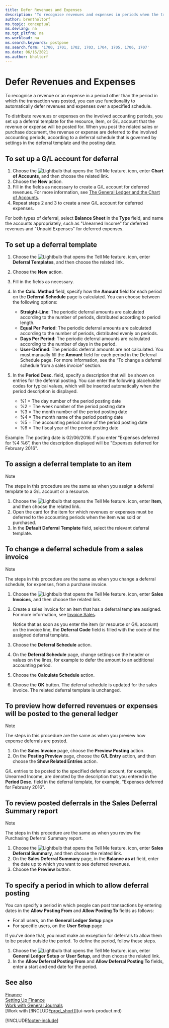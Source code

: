 ```yaml
---
title: Defer Revenues and Expenses
description: 'To recognise revenues and expenses in periods when the transaction was not posted, you can automatically defer or postpone them over a specified schedule.'
author: brentholtorf
ms.topic: conceptual
ms.devlang: na
ms.tgt_pltfrm: na
ms.workload: na
ms.search.keywords: postpone
ms.search.form: '1700, 1701, 1702, 1703, 1704, 1705, 1706, 1707'
ms.date: 06/16/2021
ms.author: bholtorf
---
```

# Defer Revenues and Expenses

To recognise a revenue or an expense in a period other than the period in which the transaction was posted, you can use functionality to automatically defer revenues and expenses over a specified schedule.

To distribute revenues or expenses on the involved accounting periods, you set up a deferral template for the resource, item, or G/L account that the revenue or expense will be posted for. When you post the related sales or purchase document, the revenue or expense are deferred to the involved accounting periods, according to a deferral schedule that is governed by settings in the deferral template and the posting date.

## To set up a G/L account for deferral

1. Choose the ![Lightbulb that opens the Tell Me feature.](media/ui-search/search_small.png "Tell me what you want to do") icon, enter **Chart of Accounts**, and then choose the related link.
2. Choose the **New** action.
3. Fill in the fields as necessary to create a G/L account for deferred revenues. For more information, see [The General Ledger and the Chart of Accounts](finance-general-ledger.md).
4. Repeat steps 2 and 3 to create a new G/L account for deferred expenses.

For both types of deferral, select **Balance Sheet** in the **Type** field, and name the accounts appropriately, such as "Unearned Income" for deferred revenues and "Unpaid Expenses" for deferred expenses.

## To set up a deferral template

1. Choose the ![Lightbulb that opens the Tell Me feature.](media/ui-search/search_small.png "Tell me what you want to do") icon, enter **Deferral Templates**, and then choose the related link.
2. Choose the **New** action.
3. Fill in the fields as necessary.
4. In the **Calc. Method** field, specify how the **Amount** field for each period on the **Deferral Schedule** page is calculated. You can choose between the following options:

   * **Straight-Line**: The periodic deferral amounts are calculated according to the number of periods, distributed according to period length.
   * **Equal Per Period**: The periodic deferral amounts are calculated according to the number of periods, distributed evenly on periods.
   * **Days Per Period**: The periodic deferral amounts are calculated according to the number of days in the period.
   * **User-Defined**: The periodic deferral amounts are not calculated. You must manually fill the **Amount** field for each period in the Deferral Schedule page. For more information, see the “To change a deferral schedule from a sales invoice” section.
5. In the **Period Desc.** field, specify a description that will be shown on entries for the deferral posting. You can enter the following placeholder codes for typical values, which will be inserted automatically when the period description is displayed.

   * %1 = The day number of the period posting date
   * %2 = The week number of the period posting date
   * %3 = The month number of the period posting date
   * %4 = The month name of the period posting date
   * %5 = The accounting period name of the period posting date
   * %6 = The fiscal year of the period posting date

Example: The posting date is 02/06/2016. If you enter “Expenses deferred for %4 %6”, then the description displayed will be "Expenses deferred for February 2016".

## To assign a deferral template to an item

> [!NOTE]  
> The steps in this procedure are the same as when you assign a deferral template to a G/L account or a resource.

1. Choose the ![Lightbulb that opens the Tell Me feature.](media/ui-search/search_small.png "Tell me what you want to do") icon, enter **Item**, and then choose the related link.
2. Open the card for the item for which revenues or expenses must be deferred to the accounting periods when the item was sold or purchased.
3. In the **Default Deferral Template** field, select the relevant deferral template.

## To change a deferral schedule from a sales invoice

> [!NOTE]  
> The steps in this procedure are the same as when you change a deferral schedule, for expenses, from a purchase invoice.

1. Choose the ![Lightbulb that opens the Tell Me feature.](media/ui-search/search_small.png "Tell me what you want to do") icon, enter **Sales Invoices**, and then choose the related link.
2. Create a sales invoice for an item that has a deferral template assigned. For more information, see [Invoice Sales](sales-how-invoice-sales.md).

    Notice that as soon as you enter the item (or resource or G/L account) on the invoice line, the **Deferral Code** field is filled with the code of the assigned deferral template.
3. Choose the **Deferral Schedule** action.
4. On the **Deferral Schedule** page, change settings on the header or values on the lines, for example to defer the amount to an additional accounting period.
5. Choose the **Calculate Schedule** action.
6. Choose the **OK** button. The deferral schedule is updated for the sales invoice. The related deferral template is unchanged.

## To preview how deferred revenues or expenses will be posted to the general ledger

> [!NOTE]  
> The steps in this procedure are the same as when you preview how expense deferrals are posted.

1. On the **Sales Invoice** page, choose the **Preview Posting** action.
2. On the **Posting Preview** page, choose the **G/L Entry** action, and then choose the **Show Related Entries** action.

G/L entries to be posted to the specified deferral account, for example, Unearned Income, are denoted by the description that you entered in the **Period Desc.** field in the deferral template, for example, "Expenses deferred for February 2016".

## To review posted deferrals in the Sales Deferral Summary report

> [!NOTE]  
> The steps in this procedure are the same as when you review the Purchasing Deferral Summary report.

1. Choose the ![Lightbulb that opens the Tell Me feature.](media/ui-search/search_small.png "Tell me what you want to do") icon, enter **Sales Deferral Summary**, and then choose the related link.
2. On the **Sales Deferral Summary** page, in the **Balance as at** field, enter the date up to which you want to see deferred revenues.
3. Choose the **Preview** button.

## To specify a period in which to allow deferral posting

You can specify a period in which people can post transactions by entering dates in the **Allow Posting From** and **Allow Posting To** fields as follows:

* For all users, on the **General Ledger Setup** page
* For specific users, on the **User Setup** page

If you've done that, you must make an exception for deferrals to allow them to be posted outside the period. To define the period, follow these steps.

1. Choose the ![Lightbulb that opens the Tell Me feature.](media/ui-search/search_small.png "Tell me what you want to do") icon, enter **General Ledger Setup** or **User Setup**, and then choose the related link.
2. In the **Allow Deferral Posting From** and **Allow Deferral Posting To** fields, enter a start and end date for the period.

## See also

[Finance](finance.md)  
[Setting Up Finance](finance-setup-finance.md)  
[Work with General Journals](ui-work-general-journals.md)  
[Work with [!INCLUDE[prod_short](includes/prod_short.md)]](ui-work-product.md)


[!INCLUDE[footer-include](includes/footer-banner.md)]
